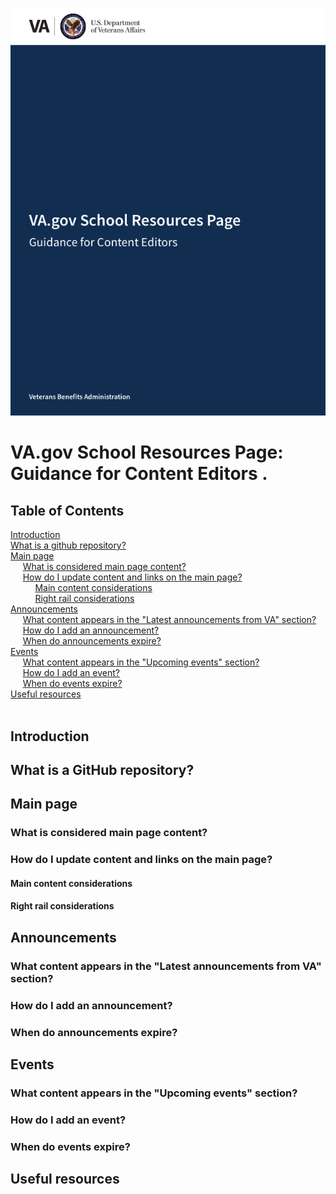 
<kbd>![Content Editor Guide](content-editor-guide-images/cover.png)</kbd>

# VA.gov School Resources Page: Guidance for Content Editors . 


## Table of Contents


[Introduction]()  
[What is a github repository?]()  
[Main page]()  
     [What is considered main page content?]()	  
     [How do I update content and links on the main page?]()    	 
          [Main content considerations]()	  
          [Right rail considerations]()    	
[Announcements]()   
     [What content appears in the "Latest announcements from VA" section?]()  	 
     [How do I add an announcement?]()  	
     [When do announcements expire?]()  	
[Events]()  
     [What content appears in the "Upcoming events" section?]()     	
     [How do I add an event?]()   	 
     [When do events expire?]()   	
[Useful resources]()   	 
 
## Introduction

## What is a GitHub repository?

## Main page

### What is considered main page content?

### How do I update content and links on the main page?

#### Main content considerations

#### Right rail considerations

## Announcements

### What content appears in the "Latest announcements from VA" section?

### How do I add an announcement?

### When do announcements expire?

## Events

### What content appears in the "Upcoming events" section?

### How do I add an event?

### When do events expire?

## Useful resources


